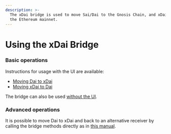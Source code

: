 ```yaml
---
description: >-
  The xDai bridge is used to move Sai/Dai to the Gnosis Chain, and xDai back to
  the Ethereum mainnet.
---
```


# Using the xDai Bridge

### Basic operations

Instructions for usage with the UI are available:

* [Moving Dai to xDai](/bridges/xdai/moving-dai-to-xdai)
* [Moving xDai to Dai](/bridges/xdai/moving-xdai-to-dai)

The bridge can also be used [without the UI](/specs/bridges/xdai/use/without-ui).

### Advanced operations

It is possible to move Dai to xDai and back to an alternative receiver by calling the bridge methods directly as in [this manual](/specs/bridges/xdai/use/alternative-receiver).
